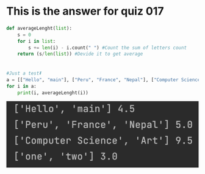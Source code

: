 # This is the answer for quiz 017


```.py
def averageLenght(list):
    s = 0
    for i in list:
        s += len(i) - i.count(" ") #Count the sum of letters count
    return (s/len(list)) #Devide it to get average


#Just a test⏬
a = [["Hello", "main"], ["Peru", "France", "Nepal"], ["Computer Science", "Art"], ["one", "two"]]
for i in a:
    print(i, averageLenght(i))

```


![](https://github.com/yutaro741/unit-1/blob/main/picture/%E3%82%B9%E3%82%AF%E3%83%AA%E3%83%BC%E3%83%B3%E3%82%B7%E3%83%A7%E3%83%83%E3%83%88%202022-10-25%209.37.37.png)
